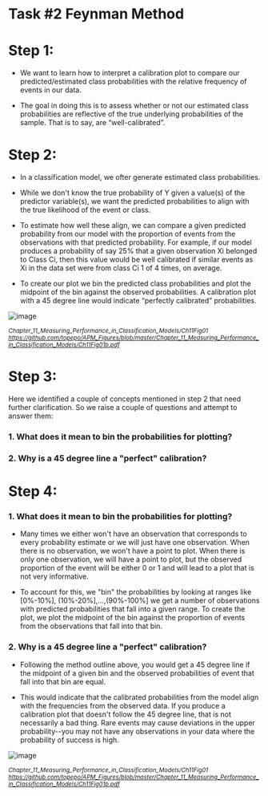 # Task #2 Feynman Method

# Step 1: 

- We want to learn how to interpret a calibration plot to compare our predicted/estimated class probabilities with the relative frequency of events in our data. 

- The goal in doing this is to assess whether or not our estimated class probabilities are reflective of the true underlying probabilities of the sample. That is to say, are “well-calibrated”.



# Step 2: 

- In a classification model, we ofter generate estimated class probabilities. 

- While we don't know the true probability of Y given a value(s) of the predictor variable(s), we want the predicted probabilities to align with the true likelihood of the event or class. 

- To estimate how well these align, we can compare a given predicted probability from our model with the proportion of events from the observations with that predicted probability. For example, if our model produces a probability of say 25% that a given observation Xi belonged to Class Ci, then this value would be well calibrated if similar events as Xi in the data set were from class Ci 1 of 4 times, on average.

- To create our plot we bin the predicted class probabilities and plot the midpoint of the bin against the observed probabilities. A calibration plot with a 45 degree line would indicate “perfectly calibrated” probabilities.

![image](https://user-images.githubusercontent.com/73800545/195630616-1dafdcfc-b6ba-4e3a-81ed-b36e01be0337.png)

<sub> *Chapter_11_Measuring_Performance_in_Classification_Models/Ch11Fig01 https://github.com/topepo/APM_Figures/blob/master/Chapter_11_Measuring_Performance_in_Classification_Models/Ch11Fig01b.pdf* 

  
 
# Step 3:  

Here we identified a couple of concepts mentioned in step 2 that need further clarification. So we raise a couple of questions and attempt to answer them:
  
  ### 1. What does it mean to bin the probabilities for plotting?
  
  ### 2. Why is a 45 degree line a "perfect" calibration?

  
  
# Step 4: 

### 1. What does it mean to bin the probabilities for plotting?
  
  - Many times we either won't have an observation that corresponds to every probability estimate or we will just have one observation. When there is no observation,
  we won't have a point to plot. When there is only one observation, we will have a point to plot, but the observed proportion of the event will be either 0 or 1 and
  will lead to a plot that is not very informative. 
  
  - To account for this, we "bin" the probabilities by looking at ranges like [0%-10%], (10%-20%],...,(90%-100%] we get a number of observations with predicted 
  probabilities that fall into a given range. To create the plot, we plot the midpoint of the bin against the proportion of events from the observations that fall into
  that bin.

### 2. Why is a 45 degree line a "perfect" calibration?
  
  - Following the method outline above, you would get a 45 degree line if the midpoint of a given bin and the observed probabilities of event that fall into that bin
  are equal. 
  
  - This would indicate that the calibrated probabilities from the model align with the frequencies from the observed data. If you produce a calibration plot that 
  doesn't follow the 45 degree line, that is not necessarily a bad thing. Rare events may cause deviations in the upper probability--you may not have any observations
  in your data where the probability of success is high.

![image](https://user-images.githubusercontent.com/73800545/195630616-1dafdcfc-b6ba-4e3a-81ed-b36e01be0337.png)

<sub> *Chapter_11_Measuring_Performance_in_Classification_Models/Ch11Fig01 https://github.com/topepo/APM_Figures/blob/master/Chapter_11_Measuring_Performance_in_Classification_Models/Ch11Fig01b.pdf* 




